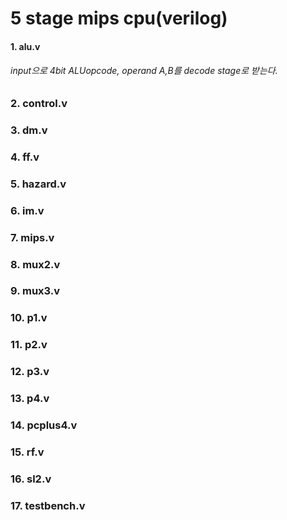 # 5 stage mips cpu(verilog)
#### 1. alu.v
###### input으로 4bit ALUopcode,  operand A,B를 decode stage로 받는다.
### 2. control.v
### 3. dm.v
### 4. ff.v
### 5. hazard.v
### 6. im.v
### 7. mips.v
### 8. mux2.v
### 9. mux3.v
### 10. p1.v
### 11. p2.v
### 12. p3.v
### 13. p4.v
### 14. pcplus4.v
### 15. rf.v
### 16. sl2.v
### 17. testbench.v 
<!--stackedit_data:
eyJoaXN0b3J5IjpbLTI3NDg4ODE1MSwtMjA0NzA1MjYyN119
-->